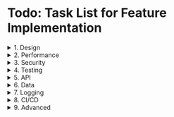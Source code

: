 ﻿# Todo: Task List for Feature Implementation

<details>
<summary>1. Design</summary>

# Architecture & Design Patterns

- Repository Pattern - Abstract your data access layer with interfaces and implementations
- Unit of Work Pattern - Manage transactions across multiple repositories
- CQRS Pattern - Separate command and query responsibilities
- Dependency Injection - Show proper use of the built-in DI container
- Clean/Onion Architecture - Implement proper separation of concerns with domain, application, and infrastructure layers
</details>

<details>
<summary>2. Performance</summary>

# Performance & Scaling

- Caching - Implement response caching, distributed caching using Redis
- Asynchronous Programming - Use async/await throughout the application
- Background Processing - Add Hangfire or Background Service Workers for processing tasks
- API Rate Limiting - Implement request throttling for APIs
</details>

<details>
<summary>3. Security</summary>

# Security

- Identity Framework - Implement proper authentication and authorization
- Role-Based Access Control - Create fine-grained permissions system
- JWT Authentication - For API endpoints with proper refresh token flow
- CSRF/XSS Protection - Implement security best practices
- API Security - Use API keys, implement OAuth2 flows

</details>

<details>
<summary>4. Testing</summary>

# Testing

- Unit Testing - Cover business logic with xUnit or NUnit
- Integration Testing - Test the full request lifecycle
- Mocking - Use Moq or NSubstitute to mock dependencies
- Test Fixtures - Create reusable test data

</details>

<details>
<summary>5. API</summary>

# API Features

- RESTful API Design - Follow REST principles
- OpenAPI/Swagger Documentation - Auto-document your API
- Versioning - Implement API versioning strategy
- Response Pagination - Add proper paging for collections

</details>

<details>
<summary>6. Data</summary>

# Data Management

- Entity Framework Core - Show advanced EF Core features like:

  - Complex mappings
  - Query optimization
  - Migrations management

- Stored Procedures - When appropriate for performance
- NoSQL Integration - Add MongoDB alongside SQL Server
- Data Validation - Use FluentValidation for complex validation rules

</details>

<details>
<summary>7. Logging</summary>

# Monitoring & Logging

- Structured Logging - Implement Serilog or NLog
- Application Insights - Add telemetry
- Health Checks - Implement health monitoring endpoints
- Custom Middleware - Create middleware for logging, error handling

</details>

<details>
<summary>8. CI/CD</summary>

# CI/CD

- GitHub Actions - Add workflows for building and testing
- Docker Support - Containerize your application
- Environment Configuration - Manage settings across environments
</details>

<details>
<summary>9. Advanced</summary>

# Advanced Features

- SignalR - Add real-time notifications
- Localization - Support multiple languages
- Feature Flags - Implement feature toggles
- Event-Driven Architecture - Use MediatR for in-process messaging
- File Storage - Implement Azure Blob Storage or AWS S3 integration
</details>
